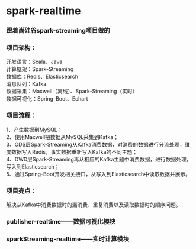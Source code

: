 # spark-realtime
### 跟着尚硅谷spark-streaming项目做的  
### 项目架构：  
开发语言：Scala、Java  
计算框架：Spark-Streaming  
数据库：Redis、Elasticsearch  
消息队列：Kafka  
数据采集：Maxwell（离线）、Spark-Streaming（实时）  
数据可视化：Spring-Boot、Echart
  
### 项目流程：  
1、产生数据到MySQL；  
2、使用Maxwell把数据从MySQL采集到Kafka；  
3、ODS层Spark-Streaming从Kafka消费数据，对消费的数据进行分流处理，维度数据写入Redis，事实数据重新写入Kafka的不同主题；  
4、DWD层Spark-Streaming再从相应的Kafka主题中消费数据，进行数据处理，写入到Elasticsearch；  
5、通过Spring-Boot开发相关接口，从写入到Elasticsearch中读取数据并展示。  
  
### 项目亮点：  
解决从Kafka中消费数据时的漏消费、重复消费以及读取数据时的顺序问题。  

### publisher-realtime——数据可视化模块  
### sparkStreaming-realtime——实时计算模块

